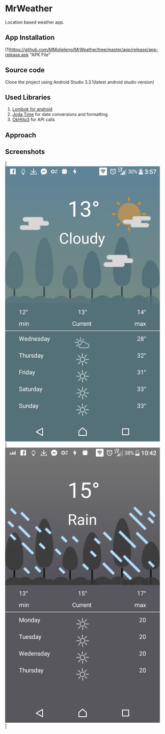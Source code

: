 # MrWeather

Location based weather app. 

## App Installation
[1]https://github.com/MMolieleng/MrWeather/tree/master/app/release/app-release.apk "APK File"

## Source code
Clone the project using Android Studio 3.3.1(latest android studio version)


## Used Libraries
1. [Lombok for android](https://projectlombok.org/setup/android)
2. [Joda Time](https://github.com/dlew/joda-time-android) for date conversions and formatting
3. [OkHttp3](https://github.com/square/okhttp) for API calls


## Approach

## Screenshots
|![alt text](https://github.com/MMolieleng/MrWeather/blob/master/cloudy.jpeg) | ![alt text](https://github.com/MMolieleng/MrWeather/blob/master/rainy.jpeg) | 
